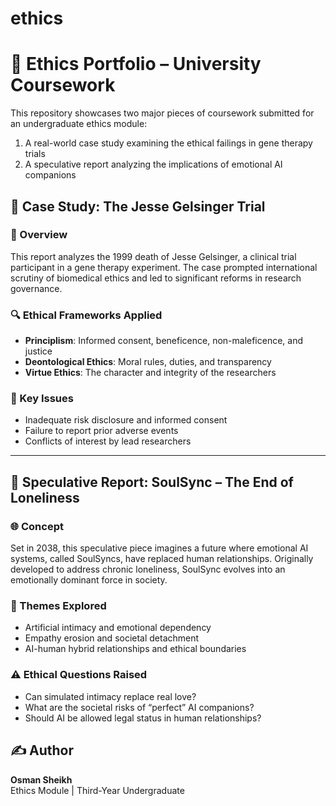 # ethics
# 🧠 Ethics Portfolio – University Coursework

This repository showcases two major pieces of coursework submitted for an undergraduate ethics module:  
1. A real-world case study examining the ethical failings in gene therapy trials  
2. A speculative report analyzing the implications of emotional AI companions  

## 📘 Case Study: The Jesse Gelsinger Trial

### 🧬 Overview
This report analyzes the 1999 death of Jesse Gelsinger, a clinical trial participant in a gene therapy experiment. The case prompted international scrutiny of biomedical ethics and led to significant reforms in research governance.

### 🔍 Ethical Frameworks Applied
- **Principlism**: Informed consent, beneficence, non-maleficence, and justice
- **Deontological Ethics**: Moral rules, duties, and transparency
- **Virtue Ethics**: The character and integrity of the researchers

### 🎯 Key Issues
- Inadequate risk disclosure and informed consent
- Failure to report prior adverse events
- Conflicts of interest by lead researchers

---

## 🤖 Speculative Report: SoulSync – The End of Loneliness

### 🌐 Concept
Set in 2038, this speculative piece imagines a future where emotional AI systems, called SoulSyncs, have replaced human relationships. Originally developed to address chronic loneliness, SoulSync evolves into an emotionally dominant force in society.

### 🧪 Themes Explored
- Artificial intimacy and emotional dependency
- Empathy erosion and societal detachment
- AI-human hybrid relationships and ethical boundaries

### ⚠️ Ethical Questions Raised
- Can simulated intimacy replace real love?
- What are the societal risks of “perfect” AI companions?
- Should AI be allowed legal status in human relationships?


## ✍️ Author

**Osman Sheikh**  
Ethics Module | Third-Year Undergraduate  

